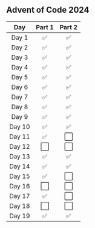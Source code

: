 ## Advent of Code 2024

| Day | Part 1 | Part 2 |
| :-: | :-: | :-: |
| Day 1| ✅ | ✅ | 
| Day 2| ✅ | ✅ | 
| Day 3| ✅ | ✅ | 
| Day 4| ✅ | ✅ | 
| Day 5| ✅ | ✅ | 
| Day 6| ✅ | ✅ | 
| Day 7| ✅ | ✅ | 
| Day 8| ✅ | ✅ | 
| Day 9| ✅ | ✅ | 
| Day 10| ✅ | ✅ | 
| Day 11| ✅ | ⬜ | 
| Day 12| ⬜ | ⬜ | 
| Day 13| ✅ | ✅ | 
| Day 14| ✅ | ✅ | 
| Day 15| ✅ | ⬜ | 
| Day 16| ⬜ | ⬜ | 
| Day 17| ✅ | ⬜ | 
| Day 18| ⬜ | ⬜ | 
| Day 19| ✅ | ✅ | 